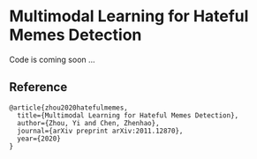 # Multimodal Learning for Hateful Memes Detection

Code is coming soon ...

## Reference
```
@article{zhou2020hatefulmemes,
  title={Multimodal Learning for Hateful Memes Detection},
  author={Zhou, Yi and Chen, Zhenhao},
  journal={arXiv preprint arXiv:2011.12870},
  year={2020}
}
```
